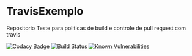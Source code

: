 # TravisExemplo
Repositorio Teste para politicas de build e controle de pull request com travis

[![Codacy Badge](https://api.codacy.com/project/badge/Grade/c91261458ad7430b8e8e7136cf49d57a)](https://app.codacy.com/app/NicolasSylverio/TravisExemplo?utm_source=github.com&utm_medium=referral&utm_content=NicolasSylverio/TravisExemplo&utm_campaign=Badge_Grade_Dashboard)
[![Build Status](https://travis-ci.com/NicolasSylverio/TravisExemplo.svg?branch=master)](https://travis-ci.com/NicolasSylverio/TravisExemplo) [![Known Vulnerabilities](https://snyk.io/test/github/NicolasSylverio/TravisExemplo/badge.svg)](https://snyk.io/test/github/NicolasSylverio/TravisExemplo?targetFile=TravisExemplo.Test/TravisExemplo.Test.csproj)


